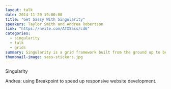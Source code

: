 ```yaml
---
layout: talk
date: 2014-11-20 19:00:00
title: "Get Sassy With Singularity"
speakers: Taylor Smith and Andrea Robertson
link: "https://nvite.com/ATXSass/cd6"
categories:
  - singularity
  - talk
  - grids
summary: Singularity is a grid framework built from the ground up to be responsive. Taylor will show us how to use it and talk about what makes Singularity stand out in our last talk of 2014!
thumbnail-image: sass-stickers.jpg
---
```


Singularity

Andrea:  using Breakpoint to speed up responsive website development.


